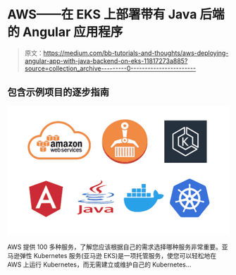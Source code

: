 # AWS——在 EKS 上部署带有 Java 后端的 Angular 应用程序

> 原文：<https://medium.com/bb-tutorials-and-thoughts/aws-deploying-angular-app-with-java-backend-on-eks-11817273a885?source=collection_archive---------0----------------------->

## 包含示例项目的逐步指南

![](img/6120a014d9d783c77a0300209e826c73.png)

AWS 提供 100 多种服务，了解您应该根据自己的需求选择哪种服务非常重要。亚马逊弹性 Kubernetes 服务(亚马逊 EKS)是一项托管服务，使您可以轻松地在 AWS 上运行 Kubernetes，而无需建立或维护自己的 Kubernetes…